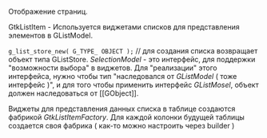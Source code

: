 Отображение страниц.

GtkListItem - Используется виджетами списков для представления элементов в GListModel.

`g_list_store_new( G_TYPE_ OBJECT );` // для создания списка возвращает объект типа GListStore.
*SelectionModel* - это интерфейс, для поддержки "возможности выбора" в виджетов. Для "реализации" этого интерфейса, нужно чтобы тип "наследовался от *GListModel* ( тоже интерфейс )", и для того чтобы применить интерфейс *GListMosel*, объект должен наследоваться от [[GObject]].

Виджеты для представления данных списка в таблице создаются фабрикой *GtkListItemFactory*. Для каждой колонки будущей таблицы создается своя фабрика ( как-то можно настроить через builder )
